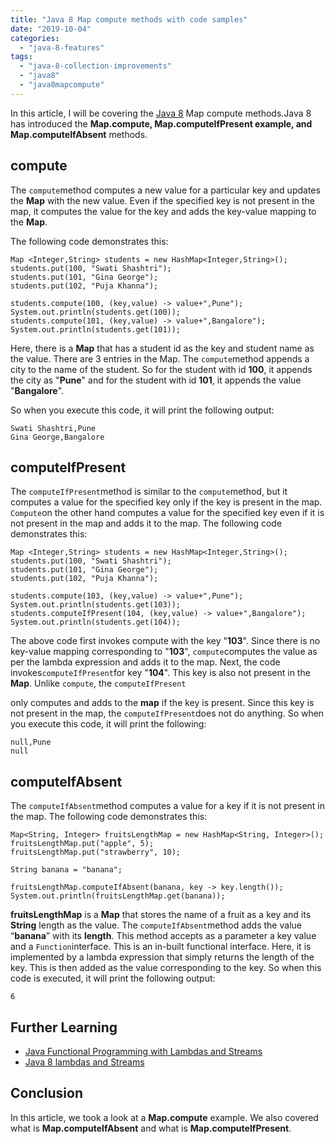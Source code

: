 ```yaml
---
title: "Java 8 Map compute methods with code samples"
date: "2019-10-04"
categories: 
  - "java-8-features"
tags: 
  - "java-8-collection-improvements"
  - "java8"
  - "java8mapcompute"
---
```


In this article, I will be covering the [Java 8](https://learnjava.co.in/java-8/) Map compute methods.Java 8 has introduced the **Map.compute, Map.computeIfPresent example, and Map.computeIfAbsent** methods.

## compute

The `compute`method computes a new value for a particular key and updates the **Map** with the new value. Even if the specified key is not present in the map, it computes the value for the key and adds the key-value mapping to the **Map**.

The following code demonstrates this:

```
Map <Integer,String> students = new HashMap<Integer,String>();
students.put(100, "Swati Shashtri");
students.put(101, "Gina George");
students.put(102, "Puja Khanna");
    
students.compute(100, (key,value) -> value+",Pune");
System.out.println(students.get(100));
students.compute(101, (key,value) -> value+",Bangalore");
System.out.println(students.get(101));
```
Here, there is a **Map** that has a student id as the key and student name as the value. There are 3 entries in the Map. The `compute`method appends a city to the name of the student. So for the student with id **100**, it appends the city as "**Pune**" and for the student with id **101**, it appends the value "**Bangalore**".

So when you execute this code, it will print the following output:

```
Swati Shashtri,Pune
Gina George,Bangalore
```

## computeIfPresent

The `computeIfPresent`method is similar to the `compute`method, but it computes a value for the specified key only if the key is present in the map. `Compute`on the other hand computes a value for the specified key even if it is not present in the map and adds it to the map. The following code demonstrates this:

```
Map <Integer,String> students = new HashMap<Integer,String>();
students.put(100, "Swati Shashtri");
students.put(101, "Gina George");
students.put(102, "Puja Khanna");
    
students.compute(103, (key,value) -> value+",Pune");
System.out.println(students.get(103));
students.computeIfPresent(104, (key,value) -> value+",Bangalore");
System.out.println(students.get(104));
```

The above code first invokes compute with the key "**103**". Since there is no key-value mapping corresponding to "**103**", `compute`computes the value as per the lambda expression and adds it to the map. Next, the code invokes`computeIfPresent`for key "**104**". This key is also not present in the **Map**. Unlike `compute`, the `computeIfPresent`

only computes and adds to the **map** if the key is present. Since this key is not present in the map, the `computeIfPresent`does not do anything. So when you execute this code, it will print the following:

```
null,Pune
null
```

## computeIfAbsent

The `computeIfAbsent`method computes a value for a key if it is not present in the map. The following code demonstrates this:

```
Map<String, Integer> fruitsLengthMap = new HashMap<String, Integer>();
fruitsLengthMap.put("apple", 5);
fruitsLengthMap.put("strawberry", 10);

String banana = "banana";

fruitsLengthMap.computeIfAbsent(banana, key -> key.length());
System.out.println(fruitsLengthMap.get(banana));
```

**fruitsLengthMap** is a **Map** that stores the name of a fruit as a key and its **String** length as the value. The `computeIfAbsent`method adds the value “**banana**” with its **length**. This method accepts as a parameter a key value and a `Function`interface. This is an in-built functional interface. Here, it is implemented by a lambda expression that simply returns the length of the key. This is then added as the value corresponding to the key. So when this code is executed, it will print the following output:

```
6
```

## Further Learning

- [Java Functional Programming with Lambdas and Streams](https://click.linksynergy.com/deeplink?id=MnzIZAZNE5Y&mid=39197&murl=https%3A%2F%2Fwww.udemy.com%2Fcourse%2Ffunctional-programming-with-java%2F)
- [Java 8 lambdas and Streams](https://click.linksynergy.com/deeplink?id=MnzIZAZNE5Y&mid=39197&murl=https%3A%2F%2Fwww.udemy.com%2Fcourse%2Fjava8_lambdasandstreams%2F)

## Conclusion

In this article, we took a look at a **Map.compute** example. We also covered what is **Map.computeIfAbsent** and what is **Map.computeIfPresent**.
